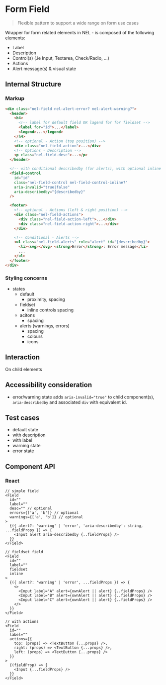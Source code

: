 # Form Field

> Flexible pattern to support a wide range on form use cases

Wrapper for form related elements in NEL - is composed of the following elements:

- Label
- Description
- Control(s) (.ie Input, Textarea, Check/Radio, ...)
- Actions
- Alert message(s) & visual state

## Internal Structure

### Markup

```html
<div class="nel-field nel-alert-error? nel-alert-warning?">
  <header>
    <h4>
      <!-- label for default field OR lagend for for fieldset -->
      <label for="id">...</label>
      <legend>...</legend>
    </h4>
    <!-- optional - Action (top position) -->
    <div class="nel-field-action">...</div>
    <!-- Options - Description -->
    <p class="nel-field-desc">...</p>
  </header>

  <!-- with conditional describedby (for alerts), with optional inline -->
  <field-control
    id="id"
    class="nel-field-control nel-field-control-inline?"
    aria-invalid="true|false"
    aria-describedby="{describedby}"
  />

  <footer>
    <!-- optional - Actions (left & right position) -->
    <div class="nel-field-actions">
      <div class="nel-field-action-left">...</div>
      <div class="nel-field-action-right">...</div>
    </div>

    <!-- Conditional - Alerts -->
    <ul class="nel-field-alerts" role="alert" id="{describedby}">
      <li><svg></svg> <strong>Error</strong>: Error message</li>
      ...
    </ul>
  </footer>
</div>
```

### Styling concerns

- states
  - default
    - proximity, spacing
  - fieldset
    - inline controls spacing
  - acitons
    - spacing
  - alerts (warnings, errors)
    - spacing
    - colours
    - icons

## Interaction

On child elements

## Accessibility consideration

- error/warning state adds `aria-invalid="true"` to child component(s), `aria-describedby` and associated `div` with equivalent id.

## Test cases

- default state
- with description
- with label
- warning state
- error state

## Component API

### React

```tsx
// simple field
<Field
  id=""
  label=""
  desc="" // optional
  errors={['a', 'b']} // optional
  warnings={['a', 'b']} // optional
>
  {({ alert?: 'warning' | 'error', 'aria-describedby': string, ...fieldProps }) => {
    <Input alert aria-describedby {..fieldProps} />
  }}
</Field>

// fieldset field
<Field
  id=""
  label=""
  fieldset
  inline
>
  {({ alert?: 'warning' | 'error', ...fieldProps }) => {
    <>
      <Input label="A" alert={ownAlert || alert} {..fieldProps} />
      <Input label="B" alert={ownAlert || alert} {..fieldProps} />
      <Input label="C" alert={ownAlert || alert} {..fieldProps} />
    </>
  }}
</Field>

// with actions
<Field
  id=""
  label=""
  actions={{
    top: (props) => <TextButton {...props} />,
    right: (props) => <TextButton {...props} />,
    left: (props) => <TextButton {...props} />
  }}
>
  {(fieldProp) => {
    <Input {...fieldProps} />
  }}
</Field>
```
